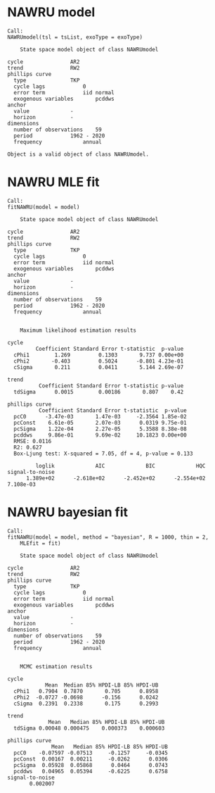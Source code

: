 # NAWRU model

    Call:
    NAWRUmodel(tsl = tsList, exoType = exoType)
    
    	State space model object of class NAWRUmodel
    
    cycle 				AR2
    trend 				RW2
    phillips curve
      type 				TKP
      cycle lags 			0
      error term			iid normal
      exogenous variables		pcddws
    anchor
      value 			-
      horizon 			-
    dimensions
      number of observations	59
      period 			1962 - 2020
      frequency 			annual
    
    Object is a valid object of class NAWRUmodel.

# NAWRU MLE fit

    Call:
    fitNAWRU(model = model)
    
    	State space model object of class NAWRUmodel
    
    cycle 				AR2
    trend 				RW2
    phillips curve
      type 				TKP
      cycle lags 			0
      error term			iid normal
      exogenous variables		pcddws
    anchor
      value 			-
      horizon 			-
    dimensions
      number of observations	59
      period 			1962 - 2020
      frequency 			annual
    
    
    	Maximum likelihood estimation results
    
    cycle
             Coefficient Standard Error t-statistic  p-value
      cPhi1        1.269         0.1303       9.737 0.00e+00
      cPhi2       -0.403         0.5024      -0.801 4.23e-01
      cSigma       0.211         0.0411       5.144 2.69e-07
    
    trend
              Coefficient Standard Error t-statistic p-value
      tdSigma      0.0015        0.00186       0.807    0.42
    
    phillips curve
              Coefficient Standard Error t-statistic  p-value
      pcC0      -3.47e-03       1.47e-03     -2.3564 1.85e-02
      pcConst    6.61e-05       2.07e-03      0.0319 9.75e-01
      pcSigma    1.22e-04       2.27e-05      5.3588 8.38e-08
      pcddws     9.86e-01       9.69e-02     10.1823 0.00e+00
      RMSE: 0.0116
      R2: 0.627
      Box-Ljung test: X-squared = 7.05, df = 4, p-value = 0.133
    
             loglik             AIC             BIC             HQC signal-to-noise 
          1.389e+02      -2.618e+02      -2.452e+02      -2.554e+02       7.108e-03 

# NAWRU bayesian fit

    Call:
    fitNAWRU(model = model, method = "bayesian", R = 1000, thin = 2, 
        MLEfit = fit)
    
    	State space model object of class NAWRUmodel
    
    cycle 				AR2
    trend 				RW2
    phillips curve
      type 				TKP
      cycle lags 			0
      error term			iid normal
      exogenous variables		pcddws
    anchor
      value 			-
      horizon 			-
    dimensions
      number of observations	59
      period 			1962 - 2020
      frequency 			annual
    
    
    	MCMC estimation results
    
    cycle
                Mean  Median 85% HPDI-LB 85% HPDI-UB
      cPhi1   0.7904  0.7870       0.705      0.8958
      cPhi2  -0.0727 -0.0698      -0.156      0.0242
      cSigma  0.2391  0.2338       0.175      0.2993
    
    trend
                 Mean   Median 85% HPDI-LB 85% HPDI-UB
      tdSigma 0.00048 0.000475    0.000373    0.000603
    
    phillips curve
                  Mean   Median 85% HPDI-LB 85% HPDI-UB
      pcC0    -0.07597 -0.07513     -0.1257     -0.0345
      pcConst  0.00167  0.00211     -0.0262      0.0306
      pcSigma  0.05928  0.05868      0.0464      0.0743
      pcddws   0.04965  0.05394     -0.6225      0.6758
    signal-to-noise 
           0.002007 

